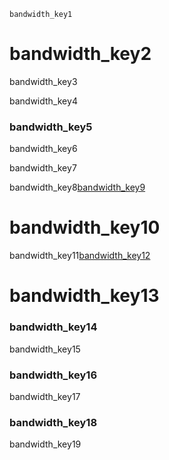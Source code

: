 ```ngMeta
bandwidth_key1
```
# bandwidth_key2
bandwidth_key3

bandwidth_key4

### bandwidth_key5
bandwidth_key6

bandwidth_key7

bandwidth_key8[bandwidth_key9](2qpFgKVmyMc)


# bandwidth_key10
bandwidth_key11[bandwidth_key12](4i3pmmXuS8s)


# bandwidth_key13
### bandwidth_key14
bandwidth_key15

### bandwidth_key16
bandwidth_key17

### bandwidth_key18
bandwidth_key19

